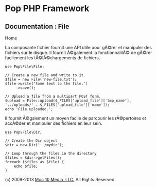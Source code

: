 Pop PHP Framework
=================

Documentation : File
--------------------

Home

La composante fichier fournit une API utile pour gÃ©rer et manipuler des
fichiers sur le disque. Il fournit Ã©galement la fonctionnalitÃ© de
gÃ©rer facilement les tÃ©lÃ©chargements de fichiers.

    use Pop\File\File;

    // Create a new file and write to it.
    $file = new File('new-file.txt');
    $file->write('Some text to the file.')
         ->save();

    // Upload a file from a multipart POST form.
    $upload = File::upload($_FILES['upload_file']['tmp_name'], '../uploads/' . $_FILES['upload_file']['name']);
    echo 'File uploaded.';

Il fournit Ã©galement un moyen facile de parcourir les rÃ©pertoires et
accÃ©der et manipuler des fichiers en leur sein.

    use Pop\File\Dir;

    // Create the Dir object
    $dir = new Dir('../mydir');

    // Loop through the files in the directory
    $files = $dir->getFiles();
    foreach ($files as $file) {
        echo $file;
    }

\(c) 2009-2013 [Moc 10 Media, LLC.](http://www.moc10media.com) All
Rights Reserved.
